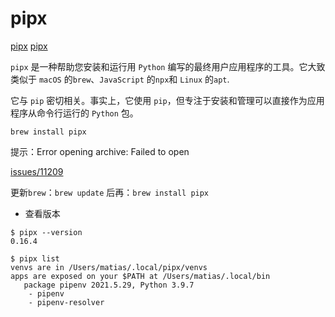 <!--
 * @Author: matiastang
 * @Date: 2022-07-26 15:17:44
 * @LastEditors: matiastang
 * @LastEditTime: 2022-07-26 15:34:33
 * @FilePath: /matias-python/md/pipx.md
 * @Description: pipx
-->
# pipx

[pipx](https://pypi.org/project/pipx/)
[pipx](https://zhuanlan.zhihu.com/p/330676831)

`pipx` 是一种帮助您安装和运行用 `Python` 编写的最终用户应用程序的工具。它大致类似于 `macOS` 的`brew`、`JavaScript` 的`npx`和 `Linux` 的`apt`.

它与 `pip` 密切相关。事实上，它使用 `pip`，但专注于安装和管理可以直接作为应用程序从命令行运行的 `Python` 包。

```
brew install pipx
```

提示：Error opening archive: Failed to open

[issues/11209](https://github.com/Homebrew/brew/issues/11209)

更新`brew`：`brew update`
后再：`brew install pipx`

* 查看版本

```
$ pipx --version
0.16.4
```

```
$ pipx list
venvs are in /Users/matias/.local/pipx/venvs
apps are exposed on your $PATH at /Users/matias/.local/bin
   package pipenv 2021.5.29, Python 3.9.7
    - pipenv
    - pipenv-resolver
```
